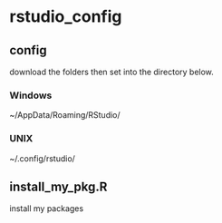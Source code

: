 # rstudio_config

## config

download the folders then set into the directory below.

### Windows 

~/AppData/Roaming/RStudio/

### UNIX

~/.config/rstudio/

## install_my_pkg.R

install my packages
